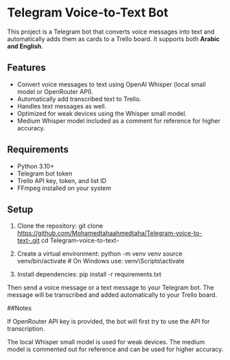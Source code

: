 # Telegram Voice-to-Text Bot

This project is a Telegram bot that converts voice messages into text and automatically adds them as cards to a Trello board. It supports both **Arabic and English**.

## Features

- Convert voice messages to text using OpenAI Whisper (local small model or OpenRouter API).
- Automatically add transcribed text to Trello.
- Handles text messages as well.
- Optimized for weak devices using the Whisper small model.
- Medium Whisper model included as a comment for reference for higher accuracy.

## Requirements

- Python 3.10+
- Telegram bot token
- Trello API key, token, and list ID
- FFmpeg installed on your system

## Setup

1. Clone the repository:
    git clone https://github.com/Mohamedtahaahmedtaha/Telegram-voice-to-text-.git
    cd Telegram-voice-to-text- 

2. Create a virtual environment:
    python -m venv venv
    source venv/bin/activate  # On Windows use: venv\Scripts\activate
3. Install dependencies:
     pip install -r requirements.txt


Then send a voice message or a text message to your Telegram bot. The message will be transcribed and added automatically to your Trello board.

##Notes

If OpenRouter API key is provided, the bot will first try to use the API for transcription.

The local Whisper small model is used for weak devices. The medium model is commented out for reference and can be used for higher accuracy.

